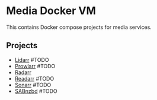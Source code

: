 # Media Docker VM

This contains Docker compose projects for media services.

## Projects

- [Lidarr](./lidarr/README.md) #TODO
- [Prowlarr](./prowlarr/README.md) #TODO
- [Radarr](./radarr/README.md)
- [Readarr](./readarr/README.md) #TODO
- [Sonarr](./sonarr/README.md) #TODO
- [SABnzbd](./sabnzbd/README.md) #TODO
